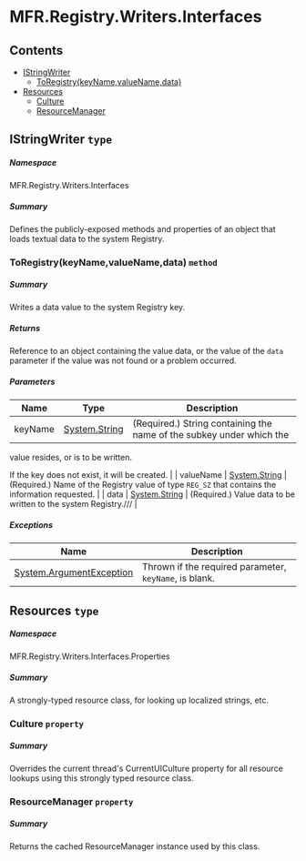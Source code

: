 <a name='assembly'></a>
# MFR.Registry.Writers.Interfaces

## Contents

- [IStringWriter](#T-MFR-Registry-Writers-Interfaces-IStringWriter 'MFR.Registry.Writers.Interfaces.IStringWriter')
  - [ToRegistry(keyName,valueName,data)](#M-MFR-Registry-Writers-Interfaces-IStringWriter-ToRegistry-System-String,System-String,System-String- 'MFR.Registry.Writers.Interfaces.IStringWriter.ToRegistry(System.String,System.String,System.String)')
- [Resources](#T-MFR-Registry-Writers-Interfaces-Properties-Resources 'MFR.Registry.Writers.Interfaces.Properties.Resources')
  - [Culture](#P-MFR-Registry-Writers-Interfaces-Properties-Resources-Culture 'MFR.Registry.Writers.Interfaces.Properties.Resources.Culture')
  - [ResourceManager](#P-MFR-Registry-Writers-Interfaces-Properties-Resources-ResourceManager 'MFR.Registry.Writers.Interfaces.Properties.Resources.ResourceManager')

<a name='T-MFR-Registry-Writers-Interfaces-IStringWriter'></a>
## IStringWriter `type`

##### Namespace

MFR.Registry.Writers.Interfaces

##### Summary

Defines the publicly-exposed methods and properties of an object that loads
textual data to the system Registry.

<a name='M-MFR-Registry-Writers-Interfaces-IStringWriter-ToRegistry-System-String,System-String,System-String-'></a>
### ToRegistry(keyName,valueName,data) `method`

##### Summary

Writes a data value to the system Registry key.

##### Returns

Reference to an object containing the value data, or the value of the
`data`
parameter if the value was not found or a
problem occurred.

##### Parameters

| Name | Type | Description |
| ---- | ---- | ----------- |
| keyName | [System.String](http://msdn.microsoft.com/query/dev14.query?appId=Dev14IDEF1&l=EN-US&k=k:System.String 'System.String') | (Required.) String containing the name of the subkey under which the
value resides, or is to be written.



If the key does not exist, it will be created. |
| valueName | [System.String](http://msdn.microsoft.com/query/dev14.query?appId=Dev14IDEF1&l=EN-US&k=k:System.String 'System.String') | (Required.) Name of the Registry value of type `REG_SZ` that
contains the information requested. |
| data | [System.String](http://msdn.microsoft.com/query/dev14.query?appId=Dev14IDEF1&l=EN-US&k=k:System.String 'System.String') | (Required.) Value data to be written to the system Registry./// |

##### Exceptions

| Name | Description |
| ---- | ----------- |
| [System.ArgumentException](http://msdn.microsoft.com/query/dev14.query?appId=Dev14IDEF1&l=EN-US&k=k:System.ArgumentException 'System.ArgumentException') | Thrown if the required parameter, `keyName`, is blank. |

<a name='T-MFR-Registry-Writers-Interfaces-Properties-Resources'></a>
## Resources `type`

##### Namespace

MFR.Registry.Writers.Interfaces.Properties

##### Summary

A strongly-typed resource class, for looking up localized strings, etc.

<a name='P-MFR-Registry-Writers-Interfaces-Properties-Resources-Culture'></a>
### Culture `property`

##### Summary

Overrides the current thread's CurrentUICulture property for all
  resource lookups using this strongly typed resource class.

<a name='P-MFR-Registry-Writers-Interfaces-Properties-Resources-ResourceManager'></a>
### ResourceManager `property`

##### Summary

Returns the cached ResourceManager instance used by this class.
